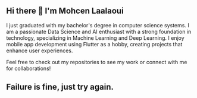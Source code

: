 ## Hi there 👋 I'm Mohcen Laalaoui

I just graduated with my bachelor's degree in computer science systems.
I am a passionate Data Science and AI enthusiast with a strong foundation in technology, specializing in Machine Learning and Deep Learning. 
I enjoy mobile app development using Flutter as a hobby, creating projects that enhance user experiences.

Feel free to check out my repositories to see my work or connect with me for collaborations!
## Failure is fine, just try again.
